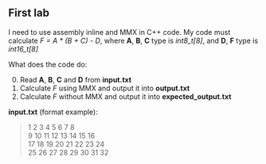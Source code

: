 ## First lab

I need to use assembly inline and MMX in C++ code.
My code must calculate _F = A * (B + C) - D_, where **A**, **B**, **C** type is *int8_t[8]*, and **D**, **F** type is *int16_t[8]*

What does the code do:

0. Read **A**, **B**, **C** and **D** from **input.txt**
0. Calculate _F_ using MMX and output it into **output.txt**
0. Calculate _F_ without MMX and output it into **expected_output.txt**

__input.txt__ (format example):  
>1 2 3 4 5 6 7 8  
>9 10 11 12 13 14 15 16  
>17 18 19 20 21 22 23 24  
>25 26 27 28 29 30 31 32

